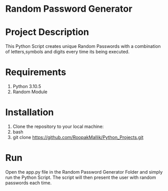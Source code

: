 # Random Password Generator

# Project Description
This Python Script creates unique Random Passwords with a combination of letters,symbols and digits every time its being executed.

# Requirements
1. Python 3.10.5
2. Random Module

# Installation
1. Clone the repository to your local machine:
2. bash
3. git clone https://github.com/RoopakMallik/Python_Projects.git

# Run
Open the app.py file in the Random Password Generator Folder and simply run the Python Script.
The script will then present the user with random passwords each time.
